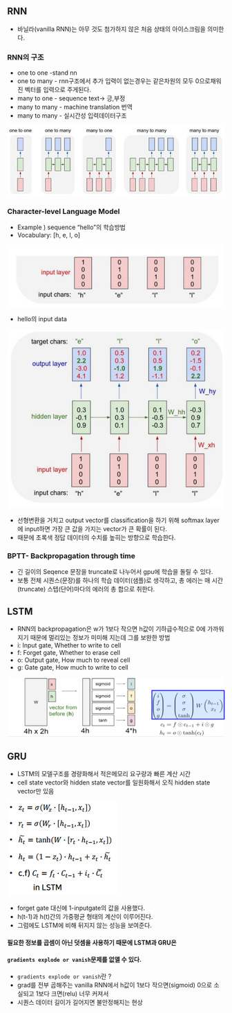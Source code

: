 ## RNN
- 바닐라(vanilla RNN)는 아무 것도 첨가하지 않은 처음 상태의 아이스크림을 의미한다.

### RNN의 구조
- one to one -stand nn
- one to many - rnn구조에서 추가 입력이 없는경우는 같은차원의 모두 0으로채워진 벡터를 입력으로 주게된다.
- many to one - sequence text-> 긍,부정
- many to many - machine translation 번역
- many to many - 실시간성 입력데이터구조
<img src=image/RNNtype.png>

### Character-level Language Model
- Example ) sequence “hello”의 학습방법
- Vocabulary: [h, e, l, o]

<img src=image/hello.png>
 
- hello의 input data
<img src=image/hellooutput.png>
 
- 선형변환을 거치고 output vector를 classification을 하기 위해 softmax layer에 input하면 가장 큰 값을 가지는 vector가 큰 확률이 된다.
- 때문에 초록색 정답 데이터의 수치를 높히는 방향으로 학습한다.

### BPTT- Backpropagation through time
- 긴 길이의 Seqence 문장을 truncate로 나누어서 gpu에 학습을 돌릴 수 있다.
- 보통 전체 시퀀스(문장)를 하나의 학습 데이터(샘플)로 생각하고, 총 에러는 매 시간(truncate) 스텝(단어)마다의 에러의 총 합으로 취한다.

## LSTM
- RNN의 backpropagation은 w가 1보다 작으면 h값이 기하급수적으로 0에 가까워지기 때문에 멀리있는 정보가 미미해 지는데 그를 보완한 방법
- i: Input gate, Whether to write to cell
- f: Forget gate, Whether to erase cell
- o: Output gate, How much to reveal cell
- g: Gate gate, How much to write to cell
<img src=image/LSTM.png>

## GRU
- LSTM의 모델구조를 경량화해서 적은메모리 요구량과 빠른 계산 시간
- cell state vector와 hidden state vector를 일원화해서 오직 hidden state vector만 있음
<img src=image/gru.PNG>
 
- forget gate 대신에 1-inputgate의 값을 사용했다.
- h(t-1)과 h(t)간의 가중평균 형태의 계산이 이루어진다.
- 그럼에도 LSTM에 비해 뒤지지 않는 성능을 보여준다.

#### 필요한 정보를 곱셈이 아닌 덧셈을 사용하기 때문에 LSTM과 GRU은
#### `gradients explode or vanish`문제를 없앨 수 있다.
- `gradients explode or vanish`란 ?
- grad를 전부 곱해주는 vanilla RNN에서 h값이 1보다 작으면(sigmoid) 0으로 소실되고 1보다 크면(relu) 너무 커져서
- 시퀀스 데이터 길이가 길어지면 불안정해지는 현상
